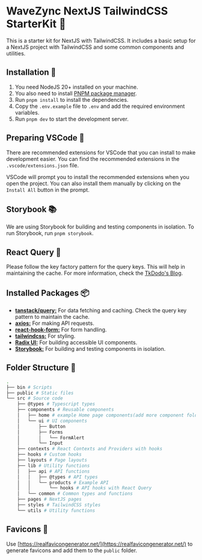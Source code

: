 # WaveZync NextJS TailwindCSS StarterKit 🌊

This is a starter kit for NextJS with TailwindCSS. It includes a basic setup for a NextJS project with TailwindCSS and some common components and utilities.

## Installation 🚀

1. You need NodeJS 20+ installed on your machine.
2. You also need to install [PNPM package manager](https://pnpm.io/installation).
3. Run `pnpm install` to install the dependencies.
4. Copy the `.env.example` file to `.env` and add the required environment variables.
5. Run `pnpm dev` to start the development server.

## Preparing VSCode 🤖

There are recommended extensions for VSCode that you can install to make development easier. You can find the recommended extensions in the `.vscode/extensions.json` file.

VSCode will prompt you to install the recommended extensions when you open the project. You can also install them manually by clicking on the `Install All` button in the prompt.

## Storybook 📚

We are using Storybook for building and testing components in isolation. To run Storybook, run `pnpm storybook`.

## React Query 🎁

Please follow the key factory pattern for the query keys. This will help in maintaining the cache. For more information, check the [TkDodo's Blog](https://tkdodo.eu/blog/effective-react-query-keys#use-query-key-factories).

## Installed Packages 📦

- **[tanstack/query:](https://tanstack.com/query)** For data fetching and caching. Check the query key pattern to maintain the cache.
- **[axios:](https://axios-http.com/docs/intro)** For making API requests.
- **[react-hook-form:](https://react-hook-form.com/)** For form handling.
- **[tailwindcss:](https://tailwindcss.com/)** For styling.
- **[Radix UI:](https://www.radix-ui.com/)** For building accessible UI components.
- **[Storybook:](https://storybook.js.org/)** For building and testing components in isolation.

## Folder Structure 📁

```bash
.
├── bin # Scripts
├── public # Static files
└── src # Source code
    ├── @types # Typescript types
    ├── components # Reusable components
    │   ├── home # example Home page components(add more component folders as needed)
    │   └── ui # UI components
    │       ├── Button
    │       ├── Forms
    │       │   └── FormAlert
    │       └── Input
    ├── contexts # React Contexts and Providers with hooks
    ├── hooks # Custom hooks
    ├── layouts # Page layouts
    ├── lib # Utility functions
    │   ├── api # API functions
    │   │   ├── @types # API types
    │   │   └── products # Example API
    │   │       └── hooks # API hooks with React Query
    │   └── common # Common types and functions
    ├── pages # NextJS pages
    ├── styles # TailwindCSS styles
    └── utils # Utility functions
```

## Favicons 🌟

Use [https://realfavicongenerator.net/](https://realfavicongenerator.net/) to generate favicons and add them to the `public` folder.

